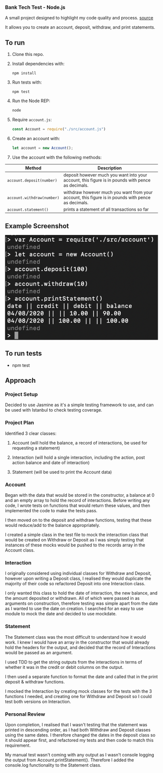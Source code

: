 ### Bank Tech Test - Node.js

A small project designed to highlight my code quality and process. [source](https://github.com/makersacademy/course/blob/master/individual_challenges/bank_tech_test.md)

It allows you to create an account, deposit, withdraw, and print statements.

## To run 

1. Clone this repo.

2. Install dependencies with:

   ```shell
   npm install
   ```

3. Run tests with:

   ```shell
   npm test
   ```

4. Run the Node REP:

   ```js
   node
   ```

5. Require `account.js`:

   ```js
   const Account = require("./src/account.js")
   ```

6. Create an account with:

   ```js
   let account = new Account();
   ```

7. Use the account with the following methods:

| Method                     | Description                                                                                        |
| -------------------------- | -------------------------------------------------------------------------------------------------- |
| `account.deposit(number)`  | deposit however much you want into your account, this figure is in pounds with pence as decimals.  |
| `account.withdraw(number)` | withdraw however much you want from your account, this figure is in pounds with pence as decimals. |
| `account.statement()`      | prints a statement of all transactions so far                                                      |

## Example Screenshot

![Example Screenshot](images/Bank_Tech_Test_Example_Screenshot.png)
 
## To run tests

- npm test

## Approach 

### Project Setup

Decided to use Jasmine as it's a simple testing framework to use, and can be used with Istanbul to check testing coverage.

### Project Plan

Identified 3 clear classes:

1. Account (will hold the balance, a record of interactions, be used for requesting a statement)

2. Interaction (will hold a single interaction, including the action, post action balance and date of interaction)

3. Statement (will be used to print the Account data)

### Account

Began with the data that would be stored in the constructor, a balance at 0 and an empty array to hold the record of interactions. Before writing any code, I wrote tests on functions that would return these values, and then implemented the code to make the tests pass.

I then moved on to the deposit and withdraw functions, testing that these would reduce/add to the balance appropriately. 

I created a simple class in the test file to mock the interaction class that would be created on Withdraw or Deposit as I was simply testing that instances of these mocks would be pushed to the records array in the Account class.

### Interaction

I originally considered using individual classes for Withdraw and Deposit, however upon writing a Deposit class, I realised they would duplicate the majority of their code so refactored Deposit into one Interaction class.

I only wanted this class to hold the date of interaction, the new balance, and the amount deposited or withdrawn. All of which were passed in as arguments on construction, therefore testing was simple apart from the date as I wanted to use the date on creation. I searched for an easy to use module to mock the date and decided to use mockdate.

### Statement
 
The Statement class was the most difficult to understand how it would work. I knew I would have an array in the constructor that would already hold the headers for the output, and decided that the record of Interactions would be passed as an argument. 

I used TDD to get the string outputs from the interactions in terms of whether it was in the credit or debit columns on the output.

I then used a separate function to format the date and called that in the print deposit & withdraw functions.

I mocked the Interaction by creating mock classes for the tests with the 3 functions I needed, and creating one for Withdraw and Deposit so I could test both versions on Interaction.

### Personal Review

Upon completion, I realised that I wasn't testing that the statement was printed in descending order, as I had both Withdraw and Deposit classes using the same dates. I therefore changed the dates in the deposit class so it should appear first, and refactored my tests and then code to match this requirement.

My manual test wasn't coming with any output as I wasn't console logging the output from Account.printStatement(). Therefore I added the console.log functionality to the Statement class.
